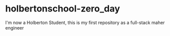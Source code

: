 # holbertonschool-zero_day
I'm now a Holberton Student, this is my first repository as a full-stack  maher engineer
